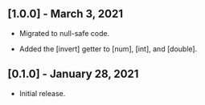 ## [1.0.0] - March 3, 2021

* Migrated to null-safe code.

* Added the [invert] getter to [num], [int], and [double].

## [0.1.0] - January 28, 2021

* Initial release.
